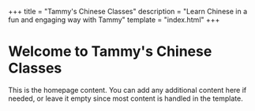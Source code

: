 +++
title = "Tammy's Chinese Classes"
description = "Learn Chinese in a fun and engaging way with Tammy"
template = "index.html"
+++

# Welcome to Tammy's Chinese Classes

This is the homepage content. You can add any additional content here if needed, or leave it empty since most content is handled in the template.
